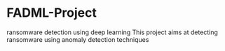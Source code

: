 # FADML-Project
ransomware detection using deep learning
This project aims at detecting ransomware using anomaly detection techniques

